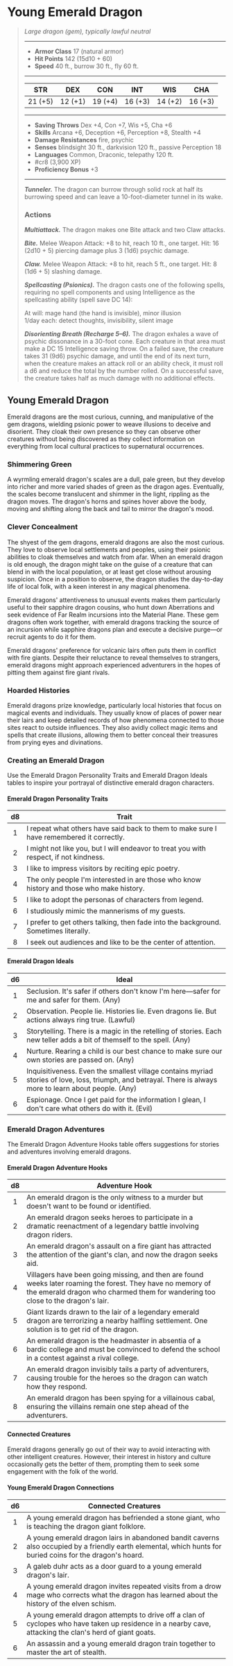 # Young Emerald Dragon
>*Large dragon (gem), typically lawful neutral*
>___
>- **Armor Class** 17 (natural armor)
>- **Hit Points** 142 (15d10 + 60)
>- **Speed** 40 ft., burrow 30 ft., fly 60 ft.
>___
>|STR|DEX|CON|INT|WIS|CHA|
>|:---:|:---:|:---:|:---:|:---:|:---:|
>|21 (+5)|12 (+1)|19 (+4)|16 (+3)|14 (+2)|16 (+3)|
>___
>- **Saving Throws** Dex +4, Con +7, Wis +5, Cha +6
>- **Skills** Arcana +6, Deception +6, Perception +8, Stealth +4
>- **Damage Resistances** fire, psychic
>- **Senses** blindsight 30 ft., darkvision 120 ft., passive Perception 18
>- **Languages** Common, Draconic, telepathy 120 ft.
>- #cr8 (3,900 XP)
>- **Proficiency Bonus** +3
>___
>***Tunneler.*** The dragon can burrow through solid rock at half its burrowing speed and can leave a 10-foot-diameter tunnel in its wake.  
>
>### Actions
>***Multiattack.*** The dragon makes one Bite attack and two Claw attacks.  
>
>***Bite.*** Melee Weapon Attack: +8 to hit, reach 10 ft., one target. Hit: 16 (2d10 + 5) piercing damage plus 3 (1d6) psychic damage.  
>
>***Claw.*** Melee Weapon Attack: +8 to hit, reach 5 ft., one target. Hit: 8 (1d6 + 5) slashing damage.  
>
>***Spellcasting (Psionics).*** The dragon casts one of the following spells, requiring no spell components and using Intelligence as the spellcasting ability (spell save DC 14):  
>
>At will: mage hand (the hand is invisible), minor illusion  
>1/day each: detect thoughts, invisibility, silent image  
>
>
>***Disorienting Breath (Recharge 5–6).*** The dragon exhales a wave of psychic dissonance in a 30-foot cone. Each creature in that area must make a DC 15 Intelligence saving throw. On a failed save, the creature takes 31 (9d6) psychic damage, and until the end of its next turn, when the creature makes an attack roll or an ability check, it must roll a d6 and reduce the total by the number rolled. On a successful save, the creature takes half as much damage with no additional effects.

## Young Emerald Dragon

Emerald dragons are the most curious, cunning, and manipulative of the gem dragons, wielding psionic power to weave illusions to deceive and disorient. They cloak their own presence so they can observe other creatures without being discovered as they collect information on everything from local cultural practices to supernatural occurrences.

### Shimmering Green
A wyrmling emerald dragon's scales are a dull, pale green, but they develop into richer and more varied shades of green as the dragon ages. Eventually, the scales become translucent and shimmer in the light, rippling as the dragon moves. The dragon's horns and spines hover above the body, moving and shifting along the back and tail to mirror the dragon's mood.

### Clever Concealment
The shyest of the gem dragons, emerald dragons are also the most curious. They love to observe local settlements and peoples, using their psionic abilities to cloak themselves and watch from afar. When an emerald dragon is old enough, the dragon might take on the guise of a creature that can blend in with the local population, or at least get close without arousing suspicion. Once in a position to observe, the dragon studies the day-to-day life of local folk, with a keen interest in any magical phenomena.

Emerald dragons' attentiveness to unusual events makes them particularly useful to their sapphire dragon cousins, who hunt down Aberrations and seek evidence of Far Realm incursions into the Material Plane. These gem dragons often work together, with emerald dragons tracking the source of an incursion while sapphire dragons plan and execute a decisive purge—or recruit agents to do it for them.

Emerald dragons' preference for volcanic lairs often puts them in conflict with fire giants. Despite their reluctance to reveal themselves to strangers, emerald dragons might approach experienced adventurers in the hopes of pitting them against fire giant rivals.

### Hoarded Histories
Emerald dragons prize knowledge, particularly local histories that focus on magical events and individuals. They usually know of places of power near their lairs and keep detailed records of how phenomena connected to those sites react to outside influences. They also avidly collect magic items and spells that create illusions, allowing them to better conceal their treasures from prying eyes and divinations.

### Creating an Emerald Dragon
Use the Emerald Dragon Personality Traits and Emerald Dragon Ideals tables to inspire your portrayal of distinctive emerald dragon characters.

#### Emerald Dragon Personality Traits

| d8 | Trait |
|:---:|---|
| 1 | I repeat what others have said back to them to make sure I have remembered it correctly. |
| 2 | I might not like you, but I will endeavor to treat you with respect, if not kindness. |
| 3 | I like to impress visitors by reciting epic poetry. |
| 4 | The only people I'm interested in are those who know history and those who make history. |
| 5 | I like to adopt the personas of characters from legend. |
| 6 | I studiously mimic the mannerisms of my guests. |
| 7 | I prefer to get others talking, then fade into the background. Sometimes literally. |
| 8 | I seek out audiences and like to be the center of attention. |

#### Emerald Dragon Ideals

| d6 | Ideal |
|:---:|---|
| 1 | Seclusion. It's safer if others don't know I'm here—safer for me and safer for them. (Any) |
| 2 | Observation. People lie. Histories lie. Even dragons lie. But actions always ring true. (Lawful) |
| 3 | Storytelling. There is a magic in the retelling of stories. Each new teller adds a bit of themself to the spell. (Any) |
| 4 | Nurture. Rearing a child is our best chance to make sure our own stories are passed on. (Any) |
| 5 | Inquisitiveness. Even the smallest village contains myriad stories of love, loss, triumph, and betrayal. There is always more to learn about people. (Any) |
| 6 | Espionage. Once I get paid for the information I glean, I don't care what others do with it. (Evil) |

### Emerald Dragon Adventures
The Emerald Dragon Adventure Hooks table offers suggestions for stories and adventures involving emerald dragons.

#### Emerald Dragon Adventure Hooks

| d8 | Adventure Hook |
|:---:|---|
| 1 | An emerald dragon is the only witness to a murder but doesn't want to be found or identified. |
| 2 | An emerald dragon seeks heroes to participate in a dramatic reenactment of a legendary battle involving dragon riders. |
| 3 | An emerald dragon's assault on a fire giant has attracted the attention of the giant's clan, and now the dragon seeks aid. |
| 4 | Villagers have been going missing, and then are found weeks later roaming the forest. They have no memory of the emerald dragon who charmed them for wandering too close to the dragon's lair. |
| 5 | Giant lizards drawn to the lair of a legendary emerald dragon are terrorizing a nearby halfling settlement. One solution is to get rid of the dragon. |
| 6 | An emerald dragon is the headmaster in absentia of a bardic college and must be convinced to defend the school in a contest against a rival college. |
| 7 | An emerald dragon invisibly tails a party of adventurers, causing trouble for the heroes so the dragon can watch how they respond. |
| 8 | An emerald dragon has been spying for a villainous cabal, ensuring the villains remain one step ahead of the adventurers. |

#### Connected Creatures

Emerald dragons generally go out of their way to avoid interacting with other intelligent creatures. However, their interest in history and culture occasionally gets the better of them, prompting them to seek some engagement with the folk of the world.

#### Young Emerald Dragon Connections

| d6 | Connected Creatures |
|:---:|---|
| 1 | A young emerald dragon has befriended a stone giant, who is teaching the dragon giant folklore. |
| 2 | A young emerald dragon lairs in abandoned bandit caverns also occupied by a friendly earth elemental, which hunts for buried coins for the dragon's hoard. |
| 3 | A galeb duhr acts as a door guard to a young emerald dragon's lair. |
| 4 | A young emerald dragon invites repeated visits from a drow mage who corrects what the dragon has learned about the history of the elven schism. |
| 5 | A young emerald dragon attempts to drive off a clan of cyclopes who have taken up residence in a nearby cave, attacking the clan's herd of giant goats. |
| 6 | An assassin and a young emerald dragon train together to master the art of stealth. |
